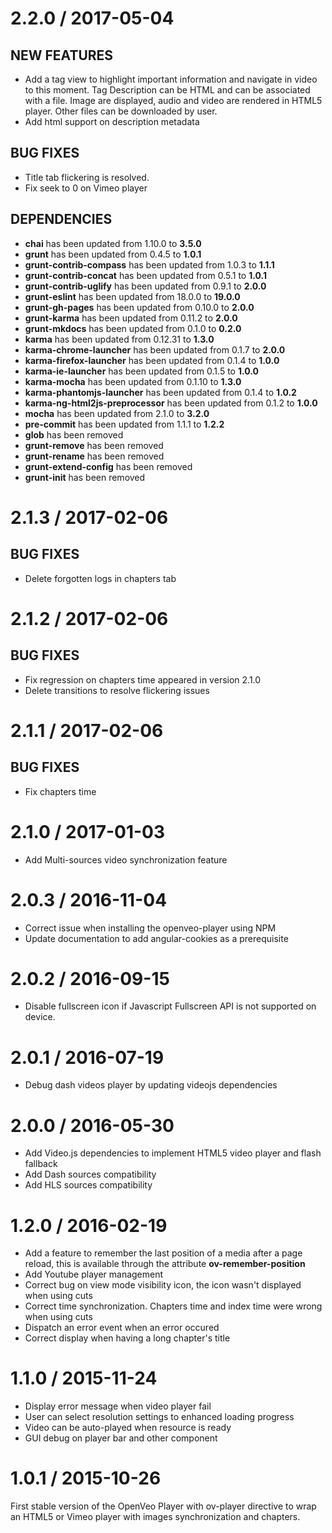 # 2.2.0 / 2017-05-04

## NEW FEATURES

- Add a tag view to highlight important information and navigate in video to this moment. Tag Description can be HTML and can be associated with a file.
Image are displayed, audio and video are rendered in HTML5 player. Other files can be downloaded by user.
- Add html support on description metadata

## BUG FIXES

- Title tab flickering is resolved.
- Fix seek to 0 on Vimeo player

## DEPENDENCIES

- **chai** has been updated from 1.10.0 to **3.5.0**
- **grunt** has been updated from 0.4.5 to **1.0.1**
- **grunt-contrib-compass** has been updated from 1.0.3 to **1.1.1**
- **grunt-contrib-concat** has been updated from 0.5.1 to **1.0.1**
- **grunt-contrib-uglify** has been updated from 0.9.1 to **2.0.0**
- **grunt-eslint** has been updated from 18.0.0 to **19.0.0**
- **grunt-gh-pages** has been updated from 0.10.0 to **2.0.0**
- **grunt-karma** has been updated from 0.11.2 to **2.0.0**
- **grunt-mkdocs** has been updated from 0.1.0 to **0.2.0**
- **karma** has been updated from 0.12.31 to **1.3.0**
- **karma-chrome-launcher** has been updated from 0.1.7 to **2.0.0**
- **karma-firefox-launcher** has been updated from 0.1.4 to **1.0.0**
- **karma-ie-launcher** has been updated from 0.1.5 to **1.0.0**
- **karma-mocha** has been updated from 0.1.10 to **1.3.0**
- **karma-phantomjs-launcher** has been updated from 0.1.4 to **1.0.2**
- **karma-ng-html2js-preprocessor** has been updated from 0.1.2 to **1.0.0**
- **mocha** has been updated from 2.1.0 to **3.2.0**
- **pre-commit** has been updated from 1.1.1 to **1.2.2**
- **glob** has been removed
- **grunt-remove** has been removed
- **grunt-rename** has been removed
- **grunt-extend-config** has been removed
- **grunt-init** has been removed

# 2.1.3 / 2017-02-06

## BUG FIXES

- Delete forgotten logs in chapters tab

# 2.1.2 / 2017-02-06

## BUG FIXES

- Fix regression on chapters time appeared in version 2.1.0
- Delete transitions to resolve flickering issues

# 2.1.1 / 2017-02-06

## BUG FIXES

- Fix chapters time

# 2.1.0 / 2017-01-03

- Add Multi-sources video synchronization feature

# 2.0.3 / 2016-11-04

- Correct issue when installing the openveo-player using NPM
- Update documentation to add angular-cookies as a prerequisite

# 2.0.2 / 2016-09-15

- Disable fullscreen icon if Javascript Fullscreen API is not supported on device.

# 2.0.1 / 2016-07-19

- Debug dash videos player by updating videojs dependencies

# 2.0.0 / 2016-05-30

- Add Video.js dependencies to implement HTML5 video player and flash fallback
- Add Dash sources compatibility
- Add HLS sources compatibility

# 1.2.0 / 2016-02-19

- Add a feature to remember the last position of a media after a page reload, this is available through the attribute **ov-remember-position**
- Add Youtube player management
- Correct bug on view mode visibility icon, the icon wasn't displayed when using cuts
- Correct time synchronization. Chapters time and index time were wrong when using cuts
- Dispatch an error event when an error occured
- Correct display when having a long chapter's title

# 1.1.0 / 2015-11-24

- Display error message when video player fail
- User can select resolution settings to enhanced loading progress
- Video can be auto-played when resource is ready
- GUI debug on player bar and other component

# 1.0.1 / 2015-10-26

First stable version of the OpenVeo Player with ov-player directive to wrap an HTML5 or Vimeo player with images synchronization and chapters.
